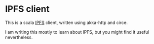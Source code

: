 # IPFS client

This is a scala [IPFS](ipfs.io) client, written using akka-http and circe.

I am writing this mostly to learn about IPFS, but you might find it useful nevertheless.
